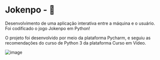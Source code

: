 # Jokenpo - 🐍
Desenvolvimento de uma aplicação interativa entre a máquina e o usuário. Foi codificado o jogo Jokenpo em Python! 

O projeto foi desenvolvido por meio da plataforma Pycharm, e seguiu as recomendações do curso de Python 3 da plataforma Curso em Vídeo.

![image](https://github.com/eduardabenevenutti77/jokenpo/assets/115738167/a65213bd-fd8a-471d-8056-1ffb4974f3f9)
